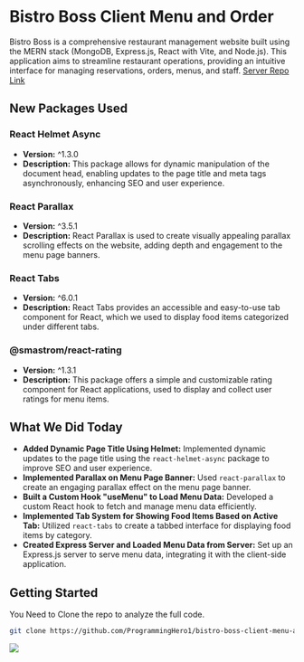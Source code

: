 # Bistro Boss Client Menu and Order

Bistro Boss is a comprehensive restaurant management website built using the MERN stack (MongoDB, Express.js, React with Vite, and Node.js). This application aims to streamline restaurant operations, providing an intuitive interface for managing reservations, orders, menus, and staff.
[Server Repo Link](https://github.com/ProgrammingHero1/bistro-boss-server-with-menu-and-order)

## New Packages Used

### React Helmet Async
- **Version:** ^1.3.0
- **Description:** This package allows for dynamic manipulation of the document head, enabling updates to the page title and meta tags asynchronously, enhancing SEO and user experience.

### React Parallax
- **Version:** ^3.5.1
- **Description:** React Parallax is used to create visually appealing parallax scrolling effects on the website, adding depth and engagement to the menu page banners.

### React Tabs
- **Version:** ^6.0.1
- **Description:** React Tabs provides an accessible and easy-to-use tab component for React, which we used to display food items categorized under different tabs.

### @smastrom/react-rating
- **Version:** ^1.3.1
- **Description:** This package offers a simple and customizable rating component for React applications, used to display and collect user ratings for menu items.

## What We Did Today

- **Added Dynamic Page Title Using Helmet:** Implemented dynamic updates to the page title using the `react-helmet-async` package to improve SEO and user experience.
- **Implemented Parallax on Menu Page Banner:** Used `react-parallax` to create an engaging parallax effect on the menu page banner.
- **Built a Custom Hook "useMenu" to Load Menu Data:** Developed a custom React hook to fetch and manage menu data efficiently.
- **Implemented Tab System for Showing Food Items Based on Active Tab:** Utilized `react-tabs` to create a tabbed interface for displaying food items by category.
- **Created Express Server and Loaded Menu Data from Server:** Set up an Express.js server to serve menu data, integrating it with the client-side application.

## Getting Started

You Need to Clone the repo to analyze the full code. 
```bash
git clone https://github.com/ProgrammingHero1/bistro-boss-client-menu-and-order.git
```
<img src="https://i.ibb.co/kDQLvZR/image.png" />
